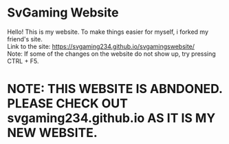 # SvGaming Website
Hello! This is my website. To make things easier for myself, i forked my friend's site. <br>
Link to the site: https://svgaming234.github.io/svgamingswebsite/ <br>
Note: If some of the changes on the website do not show up, try pressing CTRL + F5. <br>
# NOTE: THIS WEBSITE IS ABNDONED. PLEASE CHECK OUT svgaming234.github.io AS IT IS MY NEW WEBSITE.
